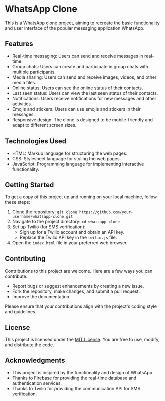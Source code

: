 # WhatsApp Clone

This is a WhatsApp clone project, aiming to recreate the basic functionality and user interface of the popular messaging application WhatsApp.

## Features

- Real-time messaging: Users can send and receive messages in real-time.
- Group chats: Users can create and participate in group chats with multiple participants.
- Media sharing: Users can send and receive images, videos, and other media files.
- Online status: Users can see the online status of their contacts.
- Last seen status: Users can view the last seen status of their contacts.
- Notifications: Users receive notifications for new messages and other activities.
- Emojis and stickers: Users can use emojis and stickers in their messages.
- Responsive design: The clone is designed to be mobile-friendly and adapt to different screen sizes.

## Technologies Used

- HTML: Markup language for structuring the web pages.
- CSS: Stylesheet language for styling the web pages.
- JavaScript: Programming language for implementing interactive functionality.

## Getting Started

To get a copy of this project up and running on your local machine, follow these steps:

1. Clone the repository: `git clone https://github.com/your-username/whatsapp-clone.git`
2. Navigate to the project directory: `cd whatsapp-clone`
3. Set up Twilio (for SMS verification):
   - Sign up for a Twilio account and obtain an API key.
   - Replace the Twilio API key in the `twilio.js` file.
4. Open the `index.html` file in your preferred web browser.

## Contributing

Contributions to this project are welcome. Here are a few ways you can contribute:

- Report bugs or suggest enhancements by creating a new issue.
- Fork the repository, make changes, and submit a pull request.
- Improve the documentation.

Please ensure that your contributions align with the project's coding style and guidelines.

## License

This project is licensed under the [MIT License](https://opensource.org/licenses/MIT). You are free to use, modify, and distribute the code.

## Acknowledgments

- This project is inspired by the functionality and design of WhatsApp.
- Thanks to Firebase for providing the real-time database and authentication services.
- Thanks to Twilio for providing the communication API for SMS verification.

